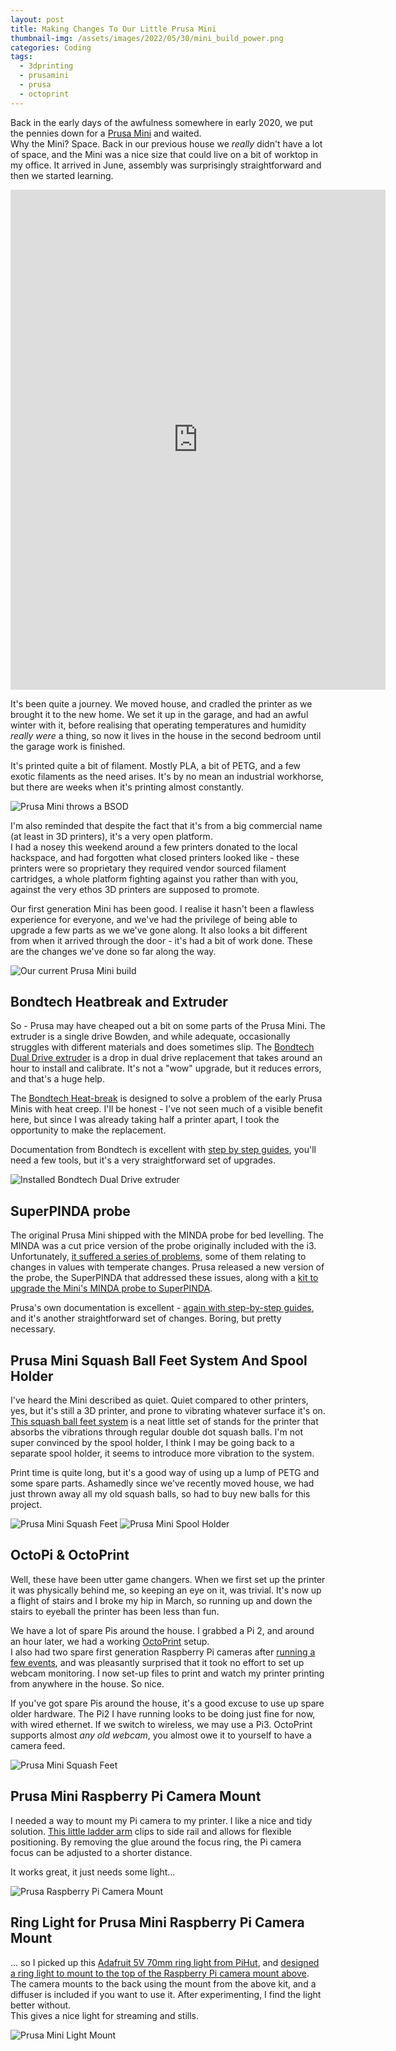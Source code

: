 ```yaml
---
layout: post
title: Making Changes To Our Little Prusa Mini 
thumbnail-img: /assets/images/2022/05/30/mini_build_power.png
categories: Coding
tags: 
  - 3dprinting
  - prusamini
  - prusa
  - octoprint
---
```


Back in the early days of the awfulness somewhere in early 2020, we put the pennies down for a [Prusa Mini](https://www.prusa3d.com/category/original-prusa-mini/) and waited.  
Why the Mini?  Space.  Back in our previous house we _really_ didn't have a lot of space, and the Mini was a nice size 
that could live on a bit of worktop in my office.  It arrived in June, assembly was surprisingly straightforward and 
then we started learning.

<iframe frameborder="0" scrolling="no" marginheight="0" marginwidth="0" width="600" height="800" type="text/html" src="https://www.youtube.com/embed/tlM2dL8158c?autoplay=0&fs=0&iv_load_policy=3&showinfo=0&rel=0&cc_load_policy=0&start=0&end=0"></iframe>

It's been quite a journey.  We moved house, and cradled the printer as we brought it to the new home.  We set it up in 
the garage, and had an awful winter with it, before realising that operating temperatures and humidity *really were* a 
thing, so now it lives in the house in the second bedroom until the garage work is finished.

It's printed quite a bit of filament.  Mostly PLA, a bit of PETG, and a few exotic filaments as the need arises.  It's 
by no mean an industrial workhorse, but there are weeks when it's printing almost constantly.

![Prusa Mini throws a BSOD](/assets/images/2022/05/30/mini_error.jpg)

I'm also reminded that despite the fact that it's from a big commercial name (at least in 3D printers), it's a very open platform.  
I had a nosey this weekend around a few printers donated to the local hackspace, and had forgotten what closed printers looked like - these printers 
were so proprietary they required vendor sourced filament cartridges, a whole platform fighting against you rather than with 
you, against the very ethos 3D printers are supposed to promote.

Our first generation Mini has been good.  I realise it hasn't been a flawless experience for everyone, and we've had the 
privilege of being able to upgrade a few parts as we we've gone along.  It also looks a bit different from when it arrived 
through the door - it's had a bit of work done.  These are the changes we've done so far along the way.

![Our current Prusa Mini build](/assets/images/2022/05/30/mini_full_build_power.jpg)

## Bondtech Heatbreak and Extruder

So - Prusa may have cheaped out a bit on some parts of the Prusa Mini.  The extruder is a single drive Bowden, and 
while adequate, occasionally struggles with different materials and does sometimes slip.  The [Bondtech Dual Drive extruder](https://www.bondtech.se/product/prusa-mini/) 
is a drop in dual drive 
replacement that takes around an hour to install and calibrate.  It's not a "wow" upgrade, but it reduces errors, and 
that's a huge help.

The [Bondtech Heat-break](https://www.bondtech.se/product/bondtech-heat-break-for-prusa-mini/) is designed to solve a problem of the early Prusa Minis with heat creep. I'll be 
honest - I've not seen much of a visible benefit here, but since I was already taking half a printer apart, I took the opportunity to 
make the replacement.

Documentation from Bondtech is excellent with [step by step guides](https://support.bondtech.se/Guide/01.%20Feeder%20Upgrade%20Kit/59.html), you'll need a few tools, but it's a very straightforward set of upgrades.


![Installed Bondtech Dual Drive extruder](/assets/images/2022/05/30/mini_bondtech.jpg)


## SuperPINDA probe

The original Prusa Mini shipped with the MINDA probe for bed levelling.  The MINDA was a cut price version of the probe 
originally included with the i3.  Unfortunately, [it suffered a series of problems](https://forum.prusa3d.com/forum/hardware-firmware-and-software-help/analysed-problems-with-minda-probe/), 
some of them relating to changes in values with temperate changes.  Prusa released a new version of the probe, the 
SuperPINDA that addressed these issues, along with a [kit to upgrade the Mini's MINDA probe to SuperPINDA](https://www.prusa3d.com/product/original-prusa-mini-to-mini-upgrade-kit/).

Prusa's own documentation is excellent - [again with step-by-step guides](https://help.prusa3d.com/guide/how-to-replace-superpinda-mini-mini_179912), and it's another straightforward set of changes.  Boring, but pretty necessary.


## Prusa Mini Squash Ball Feet System And Spool Holder

I've heard the Mini described as quiet.  Quiet compared to other printers, yes, but it's still a 3D printer, and prone 
to vibrating whatever surface it's on.  [This squash ball feet system](https://thepihut.com/products/cool-white-led-ring-light-with-usb-cable-and-on-off-switch-70mm-diameter-5v?ref=isp_rel_prd&isp_ref_pos=1) 
is a neat little set of stands for the printer that 
absorbs the vibrations through regular double dot squash balls.  I'm not super convinced by the spool holder, I think 
I may be going back to a separate spool holder, it seems to introduce more vibration to the system.

Print time is quite long, but it's a good way of using up a lump of PETG and some spare parts.  Ashamedly 
since we've recently moved house, we had just thrown away all my old squash balls, so had to buy new balls for this project.

![Prusa Mini Squash Feet](/assets/images/2022/05/30/mini_squash_feet.jpg)
![Prusa Mini Spool Holder](/assets/images/2022/05/30/mini_spool_holder.jpg)

## OctoPi & OctoPrint

Well, these have been utter game changers.  When we first set up the printer it was physically behind me, so keeping an eye 
on it, was trivial.  It's now up a flight of stairs and I broke my hip in March, so running up 
and down the stairs to eyeball the printer has been less than fun.

We have a lot of spare Pis around the house.  I grabbed a Pi 2, and around an hour later, we had a working [OctoPrint](https://octoprint.org/) setup.  
I also had two spare first generation Raspberry Pi cameras after [running a few events](https://www.kianryan.co.uk/2015/10/buliding-a-youtube-live-streaming-camera-with-a-raspberry-pi/), and was pleasantly surprised that it took no effort to set up 
webcam monitoring.  I now set-up files to print and watch my printer printing from anywhere in the house.  So nice.

If you've got spare Pis around the house, it's a good excuse to use up spare older hardware.  The Pi2 I have running 
looks to be doing just fine for now, with wired ethernet.  If we switch to wireless, we may use a Pi3.  OctoPrint supports 
almost *any old webcam*, you almost owe it to yourself to have a camera feed.

![Prusa Mini Squash Feet](/assets/images/2022/05/30/mini_squash_feet.jpg)

## Prusa Mini Raspberry Pi Camera Mount

I needed a way to mount my Pi camera to my printer.  I like a nice and tidy solution.  [This little ladder arm](https://www.printables.com/model/31750-prusa-mini-raspberry-pi-camera-mount-by-clip-faste%2Fcomments) 
clips to side rail and allows for flexible positioning.  By removing the glue around the focus ring, the Pi camera focus 
can be adjusted to a shorter distance.

It works great, it just needs some light...

![Prusa Raspberry Pi Camera Mount](/assets/images/2022/05/30/mini_light_arm.jpg)


## Ring Light for Prusa Mini Raspberry Pi Camera Mount

... so I picked up this [Adafruit 5V 70mm ring light from PiHut](https://thepihut.com/products/cool-white-led-ring-light-with-usb-cable-and-on-off-switch-70mm-diameter-5v?ref=isp_rel_prd&isp_ref_pos=1), 
and [designed a ring light to mount to the top of the Raspberry Pi camera mount above](https://www.printables.com/model/216669-70mm-ring-light-for-prusa-mini-raspberry-pi-camera).  The camera mounts to the back using the 
mount from the above kit, and a diffuser is included if you want to use it.  After experimenting, I find the light better without.  
This gives a nice light for streaming and stills.

![Prusa Mini Light Mount](/assets/images/2022/05/30/mini_light_over.jpg)
